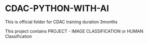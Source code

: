 # CDAC-PYTHON-WITH-AI
This is official folder for CDAC training duration 3months

This project contains PROJECT - IMAGE CLASSIFICATION or HUMAN Classification
